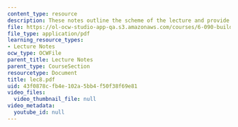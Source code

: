 ```yaml
---
content_type: resource
description: These notes outline the scheme of the lecture and provide study problems.
file: https://ol-ocw-studio-app-qa.s3.amazonaws.com/courses/6-090-building-programming-experience-a-lead-in-to-6-001-january-iap-2005/43f0878cfb4e102a5bb4f50f38f69e81_lec8.pdf
file_type: application/pdf
learning_resource_types:
- Lecture Notes
ocw_type: OCWFile
parent_title: Lecture Notes
parent_type: CourseSection
resourcetype: Document
title: lec8.pdf
uid: 43f0878c-fb4e-102a-5bb4-f50f38f69e81
video_files:
  video_thumbnail_file: null
video_metadata:
  youtube_id: null
---
```


